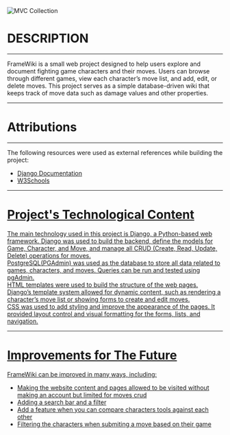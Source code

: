 <img alt="MVC Collection" src="https://pbs.twimg.com/media/GQXjDE_bYAAsoZI?format=jpg&name=4096x4096" />
<h1>DESCRIPTION</h1>

<hr>
<p>FrameWiki is a small web project designed to help users explore and document fighting game characters and their moves. Users can browse through different games, view each character’s move list, and add, edit, or delete moves. This project serves as a simple database-driven wiki that keeps track of move data such as damage values and other properties.</p>
<hr>
<h1>Attributions</h1>
<hr>
<p>The following resources were used as external references while building the project:</p>
<ul>
  
<li><a href="https://docs.djangoproject.com/en/5.2/">Django Documentation</li>

<li><a href="https://www.w3schools.com/">W3Schools</li>
</ul>
<hr>
<h1>Project's Technological Content</h1>

<p>The main technology used in this project is Django, a Python-based web framework. Django was used to build the backend, define the models for Game, Character, and Move, and manage all CRUD (Create, Read, Update, Delete) operations for moves.
<br>
PostgreSQL(PGAdmin) was used as the database to store all data related to games, characters, and moves. Queries can be run and tested using pgAdmin.
<br>
HTML templates were used to build the structure of the web pages. Django’s template system allowed for dynamic content, such as rendering a character’s move list or showing forms to create and edit moves.
<br>
CSS was used to add styling and improve the appearance of the pages. It provided layout control and visual formatting for the forms, lists, and navigation.</p>
<hr>
<h1>Improvements for The Future </h1>

<p>FrameWiki can be improved in many ways, including:</p>
<ul>
<li>Making the website content and pages allowed to be visited without making an account but limited for moves crud</li>

<li>Adding a search bar and a filter</li>

<li>Add a feature when you can compare characters tools against each other</li>

<li>Filtering the characters when submiting a move based on their game</li>
</ul>

